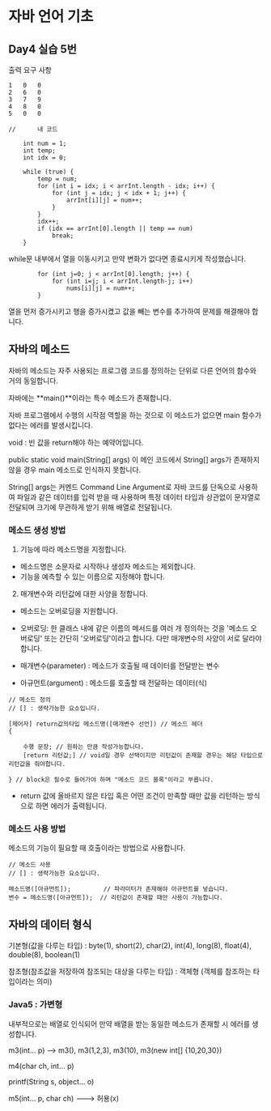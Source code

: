 # 자바 언어 기초 
## Day4 실습 5번

출력 요구 사항
```
1	0	0	
2	6	0	
3	7	9	
4	8	0	
5	0	0	
```

```
//      내 코드

	int num = 1;
	int temp;
	int idx = 0;

	while (true) {
		temp = num;
		for (int i = idx; i < arrInt.length - idx; i++) {
			for (int j = idx; j < idx + 1; j++) {
				arrInt[i][j] = num++;
			}
		}
		idx++;
		if (idx == arrInt[0].length || temp == num)
			break;
	}
```
while문 내부에서 열을 이동시키고 만약 변화가 없다면 종료시키게 작성했습니다.

```
        for (int j=0; j < arrInt[0].length; j++) {
			for (int i=j; i < arrInt.length-j; i++)
				nums[i][j] = num++;
		} 
```		

열을 먼저 증가시키고 행을 증가시켰고 값을 빼는 변수를 추가하여 문제를 해결해야 합니다.

## 자바의 메소드

자바의 메소드는 자주 사용되는 프로그램 코드를 정의하는 단위로 다른 언어의 함수와 거의 동일합니다.

자바에는 **main()**이라는 특수 메소드가 존재합니다. 

자바 프로그램에서 수행의 시작점 역할을 하는 것으로 이 메소드가 없으면 main 함수가 없다는 에러를 발생시킵니다.

void : 빈 값을 return해야 하는 예약어입니다.

public static void main(String[] args) 이 메인 코드에서 String[] args가 존재하지 않을 경우 main 메소드로 인식하지 못합니다.

String[] args는 커멘드 Command Line Argument로 자바 코드를 단독으로 사용하여 파일과 같은 데이터를 입력 받을 때 사용하며 특정 데이터 타입과 상관없이 문자열로 전달되며 크기에 무관하게 받기 위해 배열로 전달됩니다.

### 메소드 생성 방법

1. 기능에 따라 메소드명을 지정합니다.
- 메소드명은 소문자로 시작하나 생성자 메소드는 제외합니다.
- 기능을 예측할 수 있는 이름으로 지정해야 합니다.

2. 매개변수와 리턴값에 대한 사양을 정합니다.
- 메소드는 오버로딩을 지원합니다.
- 오버로딩: 한 클래스 내에 같은 이름의 메서드를 여러 개 정의하는 것을 '메소드 오버로딩' 또는 간단히 '오버로딩'이라고 합니다. 다만 매개변수의 사양이 서로 달라야합니다.

- 매개변수(parameter) : 메소드가 호출될 때 데이터를 전달받는 변수
- 아규먼트(argument)  : 메소드를 호출할 때 전달하는 데이터(식)

```
// 메소드 정의
// [] : 생략가능한 요소입니다.

[제어자] return값의타입 메소드명([매개변수 선언]) // 메소드 헤더
{
    
    수행 문장; // 원하는 만큼 작성가능합니다.
    [return 리턴값;] // void일 경우 선택이지만 리턴값이 존재할 경우는 해당 타입으로 리턴값을 줘야합니다.

} // block은 필수로 들어가야 하며 "메소드 코드 블록"이라고 부릅니다.

```
- return 값에 올바르지 않은 타입 혹은 어떤 조건이 만족할 때만 값을 리턴하는 방식으로 하면 에러가 출력됩니다.

### 메소드 사용 방법

메소드의 기능이 필요할 때 호출이라는 방법으로 사용합니다.

```
// 메소드 사용
// [] : 생략가능한 요소입니다.

메소드명([아규먼트]);         // 파라미터가 존재해야 아규먼트를 넣습니다.
변수 = 메소드명([아규먼트]);  // 리턴값이 존재할 때만 사용이 가능합니다.

```

## 자바의 데이터 형식

기본형(값을 다루는 타입) : byte(1), short(2), char(2), int(4), long(8), float(4), double(8), boolean(1)

참조형(참조값을 저장하여 참조되는 대상을 다루는 타입) : 객체형 (객체를 참조하는 타입이라는 의미)

### Java5 : 가변형

내부적으로는 배열로 인식되어 만약 배열을 받는 동일한 메소드가 존재할 시 에러를 생성합니다.

m3(int... p) --> m3(), m3(1,2,3), m3(10), m3(new int[] {10,20,30})

m4(char ch, int... p)

printf(String s, object... o)

m5(int... p, char ch) ---> 허용(x)
